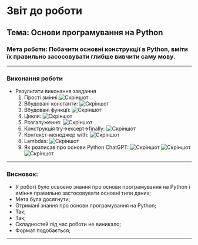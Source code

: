 # Звіт до роботи
## Тема: Основи програмування на Python
### Мета роботи: Побачити основні конструкції в Python, вміти їх правильно засосовувати глибше вивчити саму мову.

---
### Виконання роботи
* Результати виконання завдання
    1. Прості змінні:![Скріншот](https://raw.githubusercontent.com/Nazar175/Programming/refs/heads/main/picture/4.png)
    1. Вбудовані константи: ![Скріншот](https://raw.githubusercontent.com/Nazar175/Programming/refs/heads/main/picture/5.png)
    1. Вбудовані функції: ![Скріншот](https://raw.githubusercontent.com/Nazar175/Programming/refs/heads/main/picture/6.png)
    1. Цикли: ![Скріншот](https://raw.githubusercontent.com/Nazar175/Programming/refs/heads/main/picture/7.png)
    1. Розгалуження: ![Скріншот](https://raw.githubusercontent.com/Nazar175/Programming/refs/heads/main/picture/8.png)
    1. Конструкція try->except->finally: ![Скріншот](https://raw.githubusercontent.com/Nazar175/Programming/refs/heads/main/picture/9.png)
    1. Контекст-менеджер with: ![Скріншот](https://raw.githubusercontent.com/Nazar175/Programming/refs/heads/main/picture/10.png)
    1. Lambdas: ![Скріншот](https://raw.githubusercontent.com/Nazar175/Programming/refs/heads/main/picture/11.png)
    1. Як розписав про основи Python ChatGPT: ![Скріншот](https://raw.githubusercontent.com/Nazar175/Programming/refs/heads/main/picture/12.png)  ![Скріншот](https://raw.githubusercontent.com/Nazar175/Programming/refs/heads/main/picture/13.png)  ![Скріншот](https://raw.githubusercontent.com/Nazar175/Programming/refs/heads/main/picture/14.png)
---
### Висновок:
- У роботі було освоєно знання про основи програмування на Python і вміння правильно застосовувати основні типи даних;
- Мета була досягнути;
- Отримані знання про основи програмування на Python;
- Так;
- Так;
- Складностей під час роботи не виникало;
- Формат подобається;
---